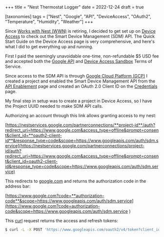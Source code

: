 +++
title = "Nest Thermostat Logger"
date = 2022-12-24
draft = true

[taxonomies]
tags = ["Nest", "Google", "API", "DeviceAccess", "OAuth2", "Temperature", "Humidity", "Weather"]
+++

Since [Works with Nest (WWN)](https://developers.nest.com/) is retiring, I decided to get set up on [Device Access](https://developers.google.com/nest/device-access/get-started) to check out the Smart Device Management (SDM) API. The Quick Start Guide on the Device Access page is very comprehensive, and here's what I did to get everything up and running.

First I paid the seemingly unavoidable one-time, non-refundable $5 USD fee and accepted both the [Google API](https://developers.google.com/terms) and [Device Access Sandbox](https://developers.google.com/nest/device-access/tos) Terms of Service.

Since access to the SDM API is through [Google Cloud Platform (GCP)](https://cloud.google.com/gcp/) I created a project and enabled the Smart Device Management API from the [API Enablement](https://console.developers.google.com/apis/library/smartdevicemanagement.googleapis.com) page and created an OAuth 2.0 Client ID on the [Credentials](https://console.developers.google.com/apis/credentials) page.

My final step in setup was to create a project in Device Access, so I have the Project UUID needed to make SDM API calls.

Authorizing an account through this link allows granting access to my nest:

[https://nestservices.google.com/partnerconnections/**project-id**/auth?redirect_uri=https://www.google.com&access_type=offline&prompt=consent&client_id=**oauth2-client-id**&response_type=code&scope=https://www.googleapis.com/auth/sdm.service](https://nestservices.google.com/partnerconnections/project-id/auth?redirect_uri=https://www.google.com&access_type=offline&prompt=consent&client_id=oauth2-client-id&response_type=code&scope=https://www.googleapis.com/auth/sdm.service)

This redirects to [google.com](https://www.google.com) and returns the authorization code in the address bar:

[https://www.google.com?code=**authorization-code**&scope=https://www.googleapis.com/auth/sdm.service](https://www.google.com?code=authorization-code&scope=https://www.googleapis.com/auth/sdm.service
)

This [curl](https://curl.se/) request returns the access and refresh tokens:

```bash
$ curl -L -X POST 'https://www.googleapis.com/oauth2/v4/token?client_id=oauth2-client-id&client_secret=oauth2-client-secret&code=authorization-code&grant_type=authorization_code&redirect_uri=https://www.google.com'
```
